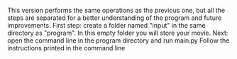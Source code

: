 This version performs the same operations as the previous one, but all the steps are separated for a better understanding of the program and future improvements.
First step: create a folder named "input" in the same directory as "program". In this empty folder you will store your movie.
Next: open the command line in the program directory and run main.py
Follow the instructions printed in the command line

